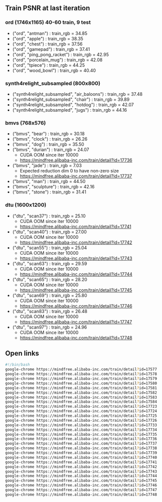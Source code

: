 ## Train PSNR at last iteration

### ord (1746x1165) 40-60 train, 9 test
- ("ord", "antman")                           : train_rgb = 34.85
- ("ord", "apple")                            : train_rgb = 38.35
- ("ord", "chest")                            : train_rgb = 37.56
- ("ord", "gamepad")                          : train_rgb = 37.41
- ("ord", "ping_pong_racket")                 : train_rgb = 42.95
- ("ord", "porcelain_mug")                    : train_rgb = 42.08
- ("ord", "tpiece")                           : train_rgb = 44.25
- ("ord", "wood_bowl")                        : train_rgb = 40.40

### synth4relight_subsampled (800x800)
- ("synth4relight_subsampled", "air_baloons") : train_rgb = 37.48
- ("synth4relight_subsampled", "chair")       : train_rgb = 39.89
- ("synth4relight_subsampled", "hotdog")      : train_rgb = 42.07
- ("synth4relight_subsampled", "jugs")        : train_rgb = 44.16

### bmvs (768x576)
- ("bmvs", "bear")                            : train_rgb = 30.18
- ("bmvs", "clock")                           : train_rgb = 26.26
- ("bmvs", "dog")                             : train_rgb = 35.50
- ("bmvs", "durian")                          : train_rgb = 24.07
  - CUDA OOM since iter 10000
  - https://mindfree.alibaba-inc.com/train/detail?id=17736
- ("bmvs", "jade")                            : train_rgb =  7.03
  - Expected reduction dim 0 to have non-zero size
  - https://mindfree.alibaba-inc.com/train/detail?id=17737
- ("bmvs", "man")                             : train_rgb = 44.50
- ("bmvs", "sculpture")                       : train_rgb = 42.16
- ("bmvs", "stone")                           : train_rgb = 31.41

### dtu (1600x1200)
- ("dtu", "scan37")                           : train_rgb = 25.10
  - CUDA OOM since iter 10000
  - https://mindfree.alibaba-inc.com/train/detail?id=17741
- ("dtu", "scan40")                           : train_rgb = 27.00
  - CUDA OOM since iter 10000
  - https://mindfree.alibaba-inc.com/train/detail?id=17742
- ("dtu", "scan55")                           : train_rgb = 25.04
  - CUDA OOM since iter 10000
  - https://mindfree.alibaba-inc.com/train/detail?id=17743
- ("dtu", "scan63")                           : train_rgb = 29.59
  - CUDA OOM since iter 10000
  - https://mindfree.alibaba-inc.com/train/detail?id=17744
- ("dtu", "scan65")                           : train_rgb = 28.20
  - CUDA OOM since iter 10000
  - https://mindfree.alibaba-inc.com/train/detail?id=17745
- ("dtu", "scan69")                           : train_rgb = 25.80
  - CUDA OOM since iter 10000
  - https://mindfree.alibaba-inc.com/train/detail?id=17746
- ("dtu", "scan83")                           : train_rgb = 26.48
  - CUDA OOM since iter 10000
  - https://mindfree.alibaba-inc.com/train/detail?id=17747
- ("dtu", "scan97")                           :  train_rgb = 24.96
  - CUDA OOM since iter 10000
  - https://mindfree.alibaba-inc.com/train/detail?id=17748


## Open links

```bash
#!/bin/bash
google-chrome https://mindfree.alibaba-inc.com/train/detail?id=17577
google-chrome https://mindfree.alibaba-inc.com/train/detail?id=17578
google-chrome https://mindfree.alibaba-inc.com/train/detail?id=17579
google-chrome https://mindfree.alibaba-inc.com/train/detail?id=17580
google-chrome https://mindfree.alibaba-inc.com/train/detail?id=17581
google-chrome https://mindfree.alibaba-inc.com/train/detail?id=17582
google-chrome https://mindfree.alibaba-inc.com/train/detail?id=17583
google-chrome https://mindfree.alibaba-inc.com/train/detail?id=17584
google-chrome https://mindfree.alibaba-inc.com/train/detail?id=17723
google-chrome https://mindfree.alibaba-inc.com/train/detail?id=17724
google-chrome https://mindfree.alibaba-inc.com/train/detail?id=17725
google-chrome https://mindfree.alibaba-inc.com/train/detail?id=17726
google-chrome https://mindfree.alibaba-inc.com/train/detail?id=17733
google-chrome https://mindfree.alibaba-inc.com/train/detail?id=17734
google-chrome https://mindfree.alibaba-inc.com/train/detail?id=17735
google-chrome https://mindfree.alibaba-inc.com/train/detail?id=17736
google-chrome https://mindfree.alibaba-inc.com/train/detail?id=17737
google-chrome https://mindfree.alibaba-inc.com/train/detail?id=17738
google-chrome https://mindfree.alibaba-inc.com/train/detail?id=17739
google-chrome https://mindfree.alibaba-inc.com/train/detail?id=17740
google-chrome https://mindfree.alibaba-inc.com/train/detail?id=17741
google-chrome https://mindfree.alibaba-inc.com/train/detail?id=17742
google-chrome https://mindfree.alibaba-inc.com/train/detail?id=17743
google-chrome https://mindfree.alibaba-inc.com/train/detail?id=17744
google-chrome https://mindfree.alibaba-inc.com/train/detail?id=17745
google-chrome https://mindfree.alibaba-inc.com/train/detail?id=17746
google-chrome https://mindfree.alibaba-inc.com/train/detail?id=17747
google-chrome https://mindfree.alibaba-inc.com/train/detail?id=17748
```
